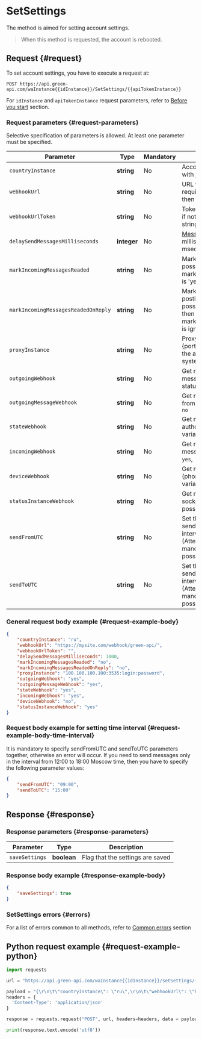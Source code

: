 # SetSettings

The method is aimed for setting account settings. 

> When this method is requested, the account is rebooted.

## Request {#request}

To set account settings, you have to execute a request at:
```
POST https://api.green-api.com/waInstance{{idInstance}}/SetSettings/{{apiTokenInstance}}
```

For `idInstance` and `apiTokenInstance` request parameters, refer to [Before you start](../../before-start.md#parameters) section.

### Request parameters {#request-parameters}

Selective specification of parameters is allowed. At least one parameter must be specified.

Parameter | Type | Mandatory | Description
----- | ----- | ----- | -----
`countryInstance` | **string** | No | Account country code in accordance with [ISO 3166-2](https://ru.wikipedia.org/wiki/ISO_3166-2) standard
`webhookUrl` | **string** | No | URL for sending notifications. If it is required to disable getting notifications, then specify an empty string
`webhookUrlToken` | **string** | No | Token to access your notification server, if not required, then specify an empty string 
`delaySendMessagesMilliseconds` | **integer** | No | [Message sending delay](../send-messages-delay.md) is in milliseconds. Minimum value is 500 msec
`markIncomingMessagesReaded` | **string** | No | Mark incoming messages as read or not, possible variants: `yes`,` no`. Ignored if markIncomingMessagesReadedOnReply is 'yes'.
`markIncomingMessagesReadedOnReply` | **string** | No | Mark incoming messages as read when posting a message to the chat via API, possible variants: `yes`,` no`. If it is 'yes', then the markIncomingMessagesReaded setting is ignored.
`proxyInstance` | **string** | No | Proxy for the account in the format {ip}:{port}:{login}:{password}, if you want the account to work on your proxy; system proxies are used by default
`outgoingWebhook` | **string** | No |Get notifications about outgoing messages sending/delivering/reading statuses, possible variants: `yes`,` no`
`outgoingMessageWebhook` | **string** | No |Get notifications about messages sent from the phone, possible variants: `yes`,` no`
`stateWebhook` | **string** | No |Get notifications about the account authorization state change, possible variants: `yes`,` no`
`incomingWebhook` | **string** | No |Get notifications about incoming messages and files, possible variants: `yes`,` no`
`deviceWebhook` | **string** | No |Get notifications about the device (phone) and battery level, possible variants: `yes`,` no`
`statusInstanceWebhook` | **string** | No | Get notifications about the account socket connection status change, possible variants: `yes`,` no`
`sendFromUTC` | **string** | No | Set the account setting - the delay of sending from the queue within the time interval AFTER the specified one (Attention, the time is indicated in UTC), mandatory if specified `sendToUTC`, possible variants: `09:00`
`sendToUTC` | **string** |  No | Set the account setting - the delay of sending from the queue within the time interval BEFORE the specified one (Attention, the time is indicated in UTC), mandatory if specified `sendFromUTC`, possible variants: `12:00`

### General request body example {#request-example-body}

```json
{
    "countryInstance": "ru",
    "webhookUrl": "https://mysite.com/webhook/green-api/",
    "webhookUrlToken": "",
    "delaySendMessagesMilliseconds": 1000,
    "markIncomingMessagesReaded": "no",
    "markIncomingMessagesReadedOnReply": "no",
    "proxyInstance": "100.100.100.100:3535:login:password",
    "outgoingWebhook": "yes",
    "outgoingMessageWebhook": "yes",
    "stateWebhook": "yes",
    "incomingWebhook": "yes",
    "deviceWebhook": "no",
    "statusInstanceWebhook": "yes" 
}
```
### Request body example for setting time interval {#request-example-body-time-interval}

It is mandatory to specify sendFromUTC and sendToUTC parameters together, otherwise an error will occur.
If you need to send messages only in the interval from 12:00 to 18:00 Moscow time, then you have to specify the following parameter values:

```json
{
    "sendFromUTC": "09:00",
    "sendToUTC": "15:00"
}
```

## Response {#response}

### Response parameters {#response-parameters}

Parameter | Type |  Description
----- | ----- | ----- 
`saveSettings` | **boolean** | Flag that the settings are saved

### Response body example {#response-example-body}

```json
{
    "saveSettings": true
}
```

### SetSettings errors {#errors}

For a list of errors common to all methods, refer to [Common errors](../common-errors.md) section

## Python request example {#request-example-python}

```python
import requests

url = "https://api.green-api.com/waInstance{{idInstance}}/setSettings/{{apiTokenInstance}}"

payload = "{\r\n\t\"countryInstance\": \"ru\",\r\n\t\"webhookUrl\": \"https://mysite.ru\",\r\n\t\"delaySendMessagesMilliseconds\": 1000,\r\n\t\"markIncomingMessagesReaded\": \"no\",\r\n\t\"proxyInstance\": \"123.456.78.910:39898:qGKqCo:Jb26Xz\",\r\n\t\"outgoingWebhook\": \"yes\",\r\n\t\"stateWebhook\": \"yes\",\r\n\t\"incomingWebhook\": \"yes\",\r\n\t\"deviceWebhook\": \"no\"\r\n}"
headers = {
  'Content-Type': 'application/json'
}

response = requests.request("POST", url, headers=headers, data = payload)

print(response.text.encode('utf8'))
```
